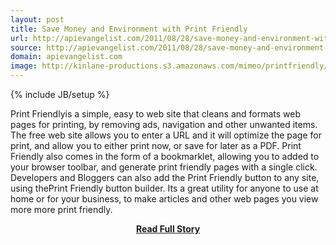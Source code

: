 ```yaml
---
layout: post
title: Save Money and Environment with Print Friendly
url: http://apievangelist.com/2011/08/28/save-money-and-environment-with-print-friendly/
source: http://apievangelist.com/2011/08/28/save-money-and-environment-with-print-friendly/
domain: apievangelist.com
image: http://kinlane-productions.s3.amazonaws.com/mimeo/printfriendly/print-friendly.png
---
```

{% include JB/setup %}<p>
Print Friendlyis a simple, easy to web site that cleans and formats web pages for printing, by removing ads, navigation and other unwanted items.
The free web site allows you to enter a URL and it will optimize the page for print, and allow you to either print now, or save for later as a PDF.
Print Friendly also comes in the form of a bookmarklet, allowing you to added to your browser toolbar, and generate print friendly pages with a single click. Developers and Bloggers can also add the Print Friendly button to any site, using thePrint Friendly button builder.
Its a great utility for anyone to use at home or for your business, to make articles and other web pages you view more more print friendly.</p>
<center><p><a href="http://apievangelist.com/2011/08/28/save-money-and-environment-with-print-friendly/" style='padding:25px; font-sze:18px; font-weight: bold;'>Read Full Story</a></p></center>
